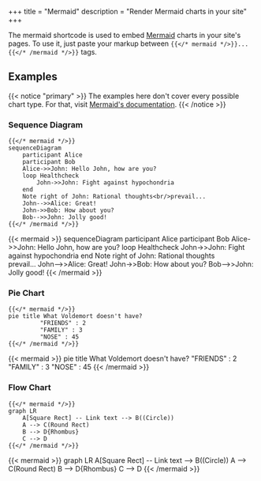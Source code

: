 +++
title = "Mermaid"
description = "Render Mermaid charts in your site"
+++

The mermaid shortcode is used to embed [Mermaid](http://mermaid-js.github.io/mermaid/#/) charts in your site's pages. To use it, just paste your markup between `{{</* mermaid */>}}...{{</* /mermaid */>}}` tags.

## Examples

{{< notice "primary" >}}
The examples here don't cover every possible chart type. For that, visit [Mermaid's documentation](http://mermaid-js.github.io/mermaid/#/).
{{< /notice >}}

### Sequence Diagram

```text
{{</* mermaid */>}}
sequenceDiagram
    participant Alice
    participant Bob
    Alice->>John: Hello John, how are you?
    loop Healthcheck
        John->>John: Fight against hypochondria
    end
    Note right of John: Rational thoughts<br/>prevail...
    John-->>Alice: Great!
    John->>Bob: How about you?
    Bob-->>John: Jolly good!
{{</* /mermaid */>}}
```

{{< mermaid >}}
sequenceDiagram
    participant Alice
    participant Bob
    Alice->>John: Hello John, how are you?
    loop Healthcheck
        John->>John: Fight against hypochondria
    end
    Note right of John: Rational thoughts<br/>prevail...
    John-->>Alice: Great!
    John->>Bob: How about you?
    Bob-->>John: Jolly good!
{{< /mermaid >}}

### Pie Chart

```text
{{</* mermaid */>}}
pie title What Voldemort doesn't have?
         "FRIENDS" : 2
         "FAMILY" : 3
         "NOSE" : 45
{{</* /mermaid */>}}
```

{{< mermaid >}}
pie title What Voldemort doesn't have?
         "FRIENDS" : 2
         "FAMILY" : 3
         "NOSE" : 45
{{< /mermaid >}}

### Flow Chart

```text
{{</* mermaid */>}}
graph LR
    A[Square Rect] -- Link text --> B((Circle))
    A --> C(Round Rect)
    B --> D{Rhombus}
    C --> D
{{</* /mermaid */>}}
```

{{< mermaid >}}
graph LR
    A[Square Rect] -- Link text --> B((Circle))
    A --> C(Round Rect)
    B --> D{Rhombus}
    C --> D
{{< /mermaid >}}